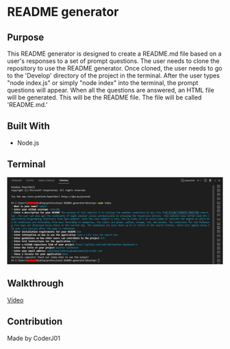 # README generator

## Purpose
This README generator is designed to create a README.md file based on a user's responses to a set of prompt questions. The user needs to clone the repository to use the README generator. Once cloned, the user needs to go to the 'Develop' directory of the project in the terminal. After the user types "node index.js" or simply "node index" into the terminal, the prompt questions will appear. When all the questions are answered, an HTML file will be generated. This will be the README file. The file will be called 'README.md.'

## Built With
 * Node.js

## Terminal
![Alt text](./assets/images/image-terminal.JPG?raw=true "terminal")

## Walkthrough
[Video](https://github.com/CoderJ01/professional-README-generator/tree/main/assets/videos)

## Contribution
Made by CoderJ01
